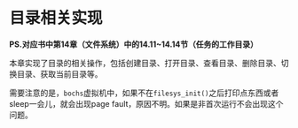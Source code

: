 # 目录相关实现

__PS.对应书中第14章（文件系统）中的14.11~14.14节（任务的工作目录）__

本章实现了目录的相关操作，包括创建目录、打开目录、查看目录、删除目录、切换目录、获取当前目录等。

需要注意的是，`bochs`虚拟机中，如果不在`filesys_init()`之后打印点东西或者sleep一会儿，就会出现page fault，原因不明。如果是非首次运行不会出现这个问题。